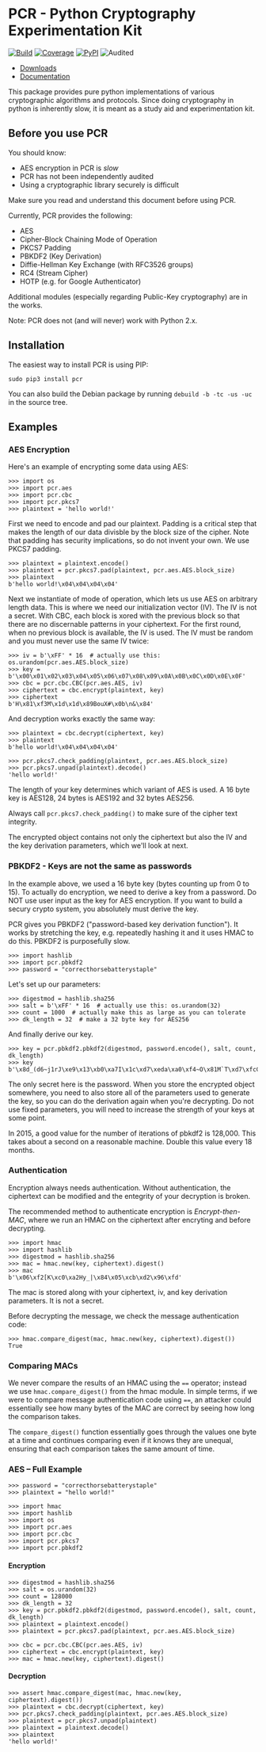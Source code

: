 # PCR - Python Cryptography Experimentation Kit

[![Build](https://img.shields.io/travis/sfstpala/pcr.svg?style=flat-square)](https://travis-ci.org/sfstpala/pcr)
[![Coverage](https://img.shields.io/coveralls/sfstpala/pcr.svg?style=flat-square)](https://coveralls.io/r/sfstpala/pcr)
[![PyPI](https://img.shields.io/pypi/v/pcr.svg?style=flat-square)](https://pypi.python.org/pypi/pcr)
![Audited](https://img.shields.io/badge/audited-no-red.svg?style=flat-square)

 - [Downloads](https://pypi.python.org/pypi/pcr/)
 - [Documentation](https://pythonhosted.org/pcr/)

This package provides pure python implementations of various
cryptographic algorithms and protocols. Since doing cryptography
in python is inherently slow, it is meant as a study aid and
experimentation kit.

## Before you use PCR

You should know:

  - AES encryption in PCR is *slow*
  - PCR has not been independently audited
  - Using a cryptographic library securely is difficult

Make sure you read and understand this document before using PCR.

Currently, PCR provides the following:

 - AES
 - Cipher-Block Chaining Mode of Operation
 - PKCS7 Padding
 - PBKDF2 (Key Derivation)
 - Diffie-Hellman Key Exchange (with RFC3526 groups)
 - RC4 (Stream Cipher)
 - HOTP (e.g. for Google Authenticator)

Additional modules (especially regarding Public-Key cryptography)
are in the works.

Note: PCR does not (and will never) work with Python 2.x.

## Installation

The easiest way to install PCR is using PIP:

    sudo pip3 install pcr

You can also build the Debian package by running
`debuild -b -tc -us -uc` in the source tree.

## Examples

### AES Encryption

Here's an example of encrypting some data using AES:

    >>> import os
    >>> import pcr.aes
    >>> import pcr.cbc
    >>> import pcr.pkcs7
    >>> plaintext = 'hello world!'

First we need to encode and pad our plaintext. Padding is a critical step
that makes the length of our data divisble by the block size of the cipher.
Note that padding has security implications, so do not invent your own. We
use PKCS7 padding.

    >>> plaintext = plaintext.encode()
    >>> plaintext = pcr.pkcs7.pad(plaintext, pcr.aes.AES.block_size)
    >>> plaintext
    b'hello world!\x04\x04\x04\x04'

Next we instantiate of mode of operation, which lets us use AES on arbitrary
length data. This is where we need our initialization vector (IV). The IV is
not a secret. With CBC, each block is xored with the previous block so that
there are no discernable patterns in your ciphertext. For the first round,
when no previous block is available, the IV is used. The IV must be random
and you must never use the same IV twice:

    >>> iv = b'\xFF' * 16  # actually use this: os.urandom(pcr.aes.AES.block_size)
    >>> key = b'\x00\x01\x02\x03\x04\x05\x06\x07\x08\x09\x0A\x0B\x0C\x0D\x0E\x0F'
    >>> cbc = pcr.cbc.CBC(pcr.aes.AES, iv)
    >>> ciphertext = cbc.encrypt(plaintext, key)
    >>> ciphertext
    b'H\x81\xf3M\x1d\x1d\x89BouX#\x0b\n&\x84'

And decryption works exactly the same way:

    >>> plaintext = cbc.decrypt(ciphertext, key)
    >>> plaintext
    b'hello world!\x04\x04\x04\x04'

    >>> pcr.pkcs7.check_padding(plaintext, pcr.aes.AES.block_size)
    >>> pcr.pkcs7.unpad(plaintext).decode()
    'hello world!'

The length of your key determines which variant of AES is used. A 16 byte key is
AES128, 24 bytes is AES192 and 32 bytes AES256.

Always call `pcr.pkcs7.check_padding()` to make sure of the cipher text integrity.

The encrypted object contains not only the ciphertext but also the IV and the key
derivation parameters, which we'll look at next.

### PBKDF2 - Keys are not the same as passwords

In the example above, we used a 16 byte key (bytes counting up from 0 to 15). To
actually do encryption, we need to derive a key from a password. Do NOT use user
input as the key for AES encryption. If you want to build a secury crypto system,
you absolutely must derive the key.

PCR gives you PBKDF2 ("password-based key derivation function"). It works by stretching
the key, e.g. repeatedly hashing it and it uses HMAC to do this. PBKDF2 is purposefully
slow.

    >>> import hashlib
    >>> import pcr.pbkdf2
    >>> password = "correcthorsebatterystaple"

Let's set up our parameters:

    >>> digestmod = hashlib.sha256
    >>> salt = b'\xFF' * 16  # actually use this: os.urandom(32)
    >>> count = 1000  # actually make this as large as you can tolerate
    >>> dk_length = 32  # make a 32 byte key for AES256

And finally derive our key.

    >>> key = pcr.pbkdf2.pbkdf2(digestmod, password.encode(), salt, count, dk_length)
    >>> key
    b'\x8d_(d6~j1rJ\xe9\x13\xb0\xa7I\x1c\xd7\xeda\xa0\xf4~O\x81M`T\xd7\xfcC\x8b\xa6'

The only secret here is the password. When you store the encrypted object somewhere, you
need to also store all of the parameters used to generate the key, so you can do the
derivation again when you're decrypting. Do not use fixed parameters, you will need to
increase the strength of your keys at some point.

In 2015, a good value for the number of iterations of pbkdf2 is 128,000. This takes about
a second on a reasonable machine. Double this value every 18 months.

### Authentication

Encryption always needs authentication. Without authentication, the ciphertext can be
modified and the entegrity of your decryption is broken.

The recommended method to authenticate encryption is *Encrypt-then-MAC*, where we run
an HMAC on the ciphertext after encryting and before decrypting.

    >>> import hmac
    >>> import hashlib
    >>> digestmod = hashlib.sha256
    >>> mac = hmac.new(key, ciphertext).digest()
    >>> mac
    b'\x06\xf2[K\xc0\xa2Hy_|\x84\x05\xcb\xd2\x96\xfd'

The mac is stored along with your ciphertext, iv, and key derivation parameters. It is
not a secret.

Before decrypting the message, we check the message authentication code:

    >>> hmac.compare_digest(mac, hmac.new(key, ciphertext).digest())
    True

### Comparing MACs

We never compare the results of an HMAC using the `==` operator; instead we
use  `hmac.compare_digest()` from the hmac module. In simple terms, if we were to
compare message authentication code using `==`, an attacker could essentially see
how many bytes of the MAC are correct by seeing how long the comparison takes.

The `compare_digest()` function essentially goes through the values one byte at a
time and continues comparing even if it knows they are unequal, ensuring that each
comparison takes the same amount of time.

### AES – Full Example

    >>> password = "correcthorsebatterystaple"
    >>> plaintext = "hello world!"

    >>> import hmac
    >>> import hashlib
    >>> import os
    >>> import pcr.aes
    >>> import pcr.cbc
    >>> import pcr.pkcs7
    >>> import pcr.pbkdf2

#### Encryption

    >>> digestmod = hashlib.sha256
    >>> salt = os.urandom(32)
    >>> count = 128000
    >>> dk_length = 32
    >>> key = pcr.pbkdf2.pbkdf2(digestmod, password.encode(), salt, count, dk_length)
    >>> plaintext = plaintext.encode()
    >>> plaintext = pcr.pkcs7.pad(plaintext, pcr.aes.AES.block_size)

    >>> cbc = pcr.cbc.CBC(pcr.aes.AES, iv)
    >>> ciphertext = cbc.encrypt(plaintext, key)
    >>> mac = hmac.new(key, ciphertext).digest()

#### Decryption

    >>> assert hmac.compare_digest(mac, hmac.new(key, ciphertext).digest())
    >>> plaintext = cbc.decrypt(ciphertext, key)
    >>> pcr.pkcs7.check_padding(plaintext, pcr.aes.AES.block_size)
    >>> plaintext = pcr.pkcs7.unpad(plaintext)
    >>> plaintext = plaintext.decode()
    >>> plaintext
    'hello world!'
